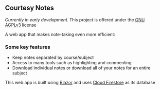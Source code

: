 ## Courtesy Notes
*Currently in early development*.
This project is offered under the [GNU AGPLv3](https://choosealicense.com/licenses/agpl-3.0/) license


A web app that makes note-taking even more efficient:
### Some key features
 * Keep notes separated by course/subject
 * Access to many tools such as highlighting and commenting
 * Download individual notes or download all of your notes for an entire subject

This web app is built using [Blazor](https://dotnet.microsoft.com/apps/aspnet/web-apps/blazor) and uses [Cloud Firestore](https://firebase.google.com/docs/firestore/) as its database
